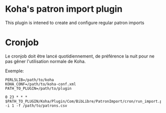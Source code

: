 # Koha's patron import plugin

This plugin is intened to create and configure regular patron imports

# Cronjob

Le cronjob doit être lancé quotidiennement, de préférence la nuit
pour ne pas gêner l'utilisation normale de Koha.

Exemple:

```
PERL5LIB=/path/to/koha
KOHA_CONF=/path/to/koha-conf.xml
PATH_TO_PLUGIN=/path/to/plugin

0 23 * * * $PATH_TO_PLUGIN/Koha/Plugin/Com/BibLibre/PatronImport/cron/run_import.pl -i 1 -f /path/to/patrons.csv
```

